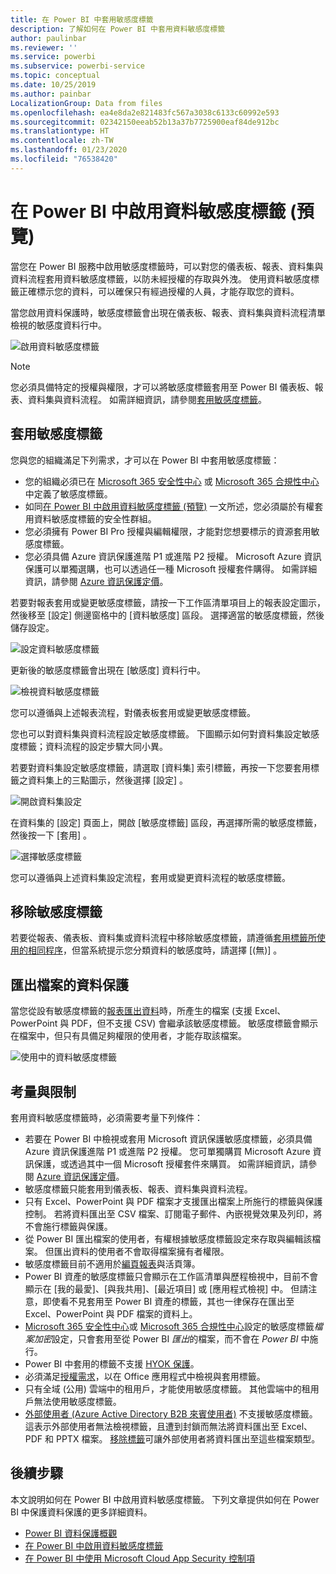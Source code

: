 ```yaml
---
title: 在 Power BI 中套用敏感度標籤
description: 了解如何在 Power BI 中套用資料敏感度標籤
author: paulinbar
ms.reviewer: ''
ms.service: powerbi
ms.subservice: powerbi-service
ms.topic: conceptual
ms.date: 10/25/2019
ms.author: painbar
LocalizationGroup: Data from files
ms.openlocfilehash: ea4e8da2e821483fc567a3038c6133c60992e593
ms.sourcegitcommit: 02342150eeab52b13a37b7725900eaf84de912bc
ms.translationtype: HT
ms.contentlocale: zh-TW
ms.lasthandoff: 01/23/2020
ms.locfileid: "76538420"
---
```

# <a name="apply-data-sensitivity-labels-in-power-bi-preview"></a>在 Power BI 中啟用資料敏感度標籤 (預覽)

當您在 Power BI 服務中啟用敏感度標籤時，可以對您的儀表板、報表、資料集與資料流程套用資料敏感度標籤，以防未經授權的存取與外洩。 使用資料敏感度標籤正確標示您的資料，可以確保只有經過授權的人員，才能存取您的資料。

當您啟用資料保護時，敏感度標籤會出現在儀表板、報表、資料集與資料流程清單檢視的敏感度資料行中。

![啟用資料敏感度標籤](media/service-security-apply-data-sensitivity-labels/apply-data-sensitivity-labels-01.png)

> [!NOTE]
> 您必須具備特定的授權與權限，才可以將敏感度標籤套用至 Power BI 儀表板、報表、資料集與資料流程。 如需詳細資訊，請參閱[套用敏感度標籤](#applying-sensitivity-labels)。

## <a name="applying-sensitivity-labels"></a>套用敏感度標籤

您與您的組織滿足下列需求，才可以在 Power BI 中套用敏感度標籤：

* 您的組織必須已在 [Microsoft 365 安全性中心](https://security.microsoft.com/) 或 [Microsoft 365 合規性中心](https://compliance.microsoft.com/)中定義了敏感度標籤。
* 如同[在 Power BI 中啟用資料敏感度標籤 (預覽)](../admin/service-security-enable-data-sensitivity-labels.md#enable-data-sensitivity-labels) 一文所述，您必須屬於有權套用資料敏感度標籤的安全性群組。
* 您必須擁有 Power BI Pro 授權與編輯權限，才能對您想要標示的資源套用敏感度標籤。 
* 您必須具備 Azure 資訊保護進階 P1 或進階 P2 授權。 Microsoft Azure 資訊保護可以單獨選購，也可以透過任一種 Microsoft 授權套件購得。 如需詳細資訊，請參閱 [Azure 資訊保護定價](https://azure.microsoft.com/pricing/details/information-protection/)。

若要對報表套用或變更敏感度標籤，請按一下工作區清單項目上的報表設定圖示，然後移至 [設定] 側邊窗格中的 [資料敏感度] 區段。 選擇適當的敏感度標籤，然後儲存設定。

![設定資料敏感度標籤](media/service-security-apply-data-sensitivity-labels/apply-data-sensitivity-labels-02.png)

更新後的敏感度標籤會出現在 [敏感度] 資料行中。 

![檢視資料敏感度標籤](media/service-security-apply-data-sensitivity-labels/apply-data-sensitivity-labels-03.png)

您可以遵循與上述報表流程，對儀表板套用或變更敏感度標籤。 

您也可以對資料集與資料流程設定敏感度標籤。 下圖顯示如何對資料集設定敏感度標籤；資料流程的設定步驟大同小異。

若要對資料集設定敏感度標籤，請選取 [資料集] 索引標籤，再按一下您要套用標籤之資料集上的三點圖示，然後選擇 [設定]  。

![開啟資料集設定](media/service-security-apply-data-sensitivity-labels/apply-data-sensitivity-labels-05.png)

在資料集的 [設定] 頁面上，開啟 [敏感度標籤] 區段，再選擇所需的敏感度標籤，然後按一下 [套用]  。

![選擇敏感度標籤](media/service-security-apply-data-sensitivity-labels/apply-data-sensitivity-labels-06.png)

您可以遵循與上述資料集設定流程，套用或變更資料流程的敏感度標籤。

## <a name="removing-sensitivity-labels"></a>移除敏感度標籤
若要從報表、儀表板、資料集或資料流程中移除敏感度標籤，請遵循[套用標籤所使用的相同程序](#applying-sensitivity-labels)，但當系統提示您分類資料的敏感度時，請選擇 [(無)]  。 

## <a name="data-protection-in-exported-files"></a>匯出檔案的資料保護

當您從設有敏感度標籤的[報表匯出資料](https://docs.microsoft.com/power-bi/consumer/end-user-export)時，所產生的檔案 (支援 Excel、PowerPoint 與 PDF，但不支援 CSV) 會繼承該敏感度標籤。 敏感度標籤會顯示在檔案中，但只有具備足夠權限的使用者，才能存取該檔案。

![使用中的資料敏感度標籤](media/service-security-apply-data-sensitivity-labels/apply-data-sensitivity-labels-04b.png)

## <a name="considerations-and-limitations"></a>考量與限制

套用資料敏感度標籤時，必須需要考量下列條件：

* 若要在 Power BI 中檢視或套用 Microsoft 資訊保護敏感度標籤，必須具備 Azure 資訊保護進階 P1 或進階 P2 授權。 您可單獨購買 Microsoft Azure 資訊保護，或透過其中一個 Microsoft 授權套件來購買。 如需詳細資訊，請參閱 [Azure 資訊保護定價](https://azure.microsoft.com/pricing/details/information-protection/)。
* 敏感度標籤只能套用到儀表板、報表、資料集與資料流程。
* 只有 Excel、PowerPoint 與 PDF 檔案才支援匯出檔案上所施行的標籤與保護控制。 若將資料匯出至 CSV 檔案、訂閱電子郵件、內嵌視覺效果及列印，將不會施行標籤與保護。
* 從 Power BI 匯出檔案的使用者，有權根據敏感度標籤設定來存取與編輯該檔案。 但匯出資料的使用者不會取得檔案擁有者權限。 
* 敏感度標籤目前不適用於[編頁報表]( https://docs.microsoft.com/power-bi/paginated-reports-report-builder-power-bi)與活頁簿。 
* Power BI 資產的敏感度標籤只會顯示在工作區清單與歷程檢視中，目前不會顯示在 [我的最愛]、[與我共用]、[最近項目] 或 [應用程式檢視] 中。 但請注意，即使看不見套用至 Power BI 資產的標籤，其也一律保存在匯出至 Excel、PowerPoint 與 PDF 檔案的資料上。
* [Microsoft 365 安全性中心](https://security.microsoft.com/)或 [Microsoft 365 合規性中心](https://compliance.microsoft.com/)設定的敏感度標籤*檔案加密*設定，只會套用至從 Power BI *匯出*的檔案，而不會在 *Power BI* 中施行。
* Power BI 中套用的標籤不支援 [HYOK 保護](https://docs.microsoft.com/azure/information-protection/configure-adrms-restrictions)。
* 必須滿足[授權需求](https://docs.microsoft.com/microsoft-365/compliance/sensitivity-labels-office-apps#subscription-and-licensing-requirements-for-sensitivity-labels)，以在 Office 應用程式中檢視與套用標籤。
* 只有全域 (公用) 雲端中的租用戶，才能使用敏感度標籤。 其他雲端中的租用戶無法使用敏感度標籤。
* [外部使用者 (Azure Active Directory B2B 來賓使用者)](../service-admin-azure-ad-b2b.md) 不支援敏感度標籤。 這表示外部使用者無法檢視標籤，且遭到封鎖而無法將資料匯出至 Excel、PDF 和 PPTX 檔案。 [移除標籤](#removing-sensitivity-labels)可讓外部使用者將資料匯出至這些檔案類型。

## <a name="next-steps"></a>後續步驟

本文說明如何在 Power BI 中啟用資料敏感度標籤。 下列文章提供如何在 Power BI 中保護資料保護的更多詳細資料。 

* [Power BI 資料保護概觀](../admin/service-security-data-protection-overview.md)
* [在 Power BI 中啟用資料敏感度標籤](../admin/service-security-enable-data-sensitivity-labels.md)
* [在 Power BI 中使用 Microsoft Cloud App Security 控制項](../admin/service-security-using-microsoft-cloud-app-security-controls.md)